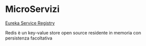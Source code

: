 # MicroServizi

[Eureka Service Registry](https://www.javaboss.it/eureka-service-registry/)

Redis è un key-value store open source residente in memoria con persistenza facoltativa